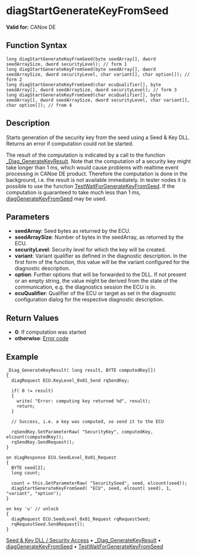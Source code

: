# diagStartGenerateKeyFromSeed

**Valid for:** CANoe DE

## Function Syntax

```plaintext
long diagStartGenerateKeyFromSeed(byte seedArray[], dword seedArraySize, dword securityLevel); // form 1
long diagStartGenerateKeyFromSeed(byte seedArray[], dword seedArraySize, dword securityLevel, char variant[], char option[]); // form 2
long diagStartGenerateKeyFromSeed(char ecuQualifier[], byte seedArray[], dword seedArraySize, dword securityLevel); // form 3
long diagStartGenerateKeyFromSeed(char ecuQualifier[], byte seedArray[], dword seedArraySize, dword securityLevel, char variant[], char option[]); // from 4
```

## Description

Starts generation of the security key from the seed using a Seed & Key DLL. Returns an error if computation could not be started.

The result of the computation is indicated by a call to the function [_Diag_GenerateKeyResult](CAPLfunctionDiagGenerateKeyResult.md). Note that the computation of a security key might take longer than 1 ms, which would cause problems with realtime event processing in CANoe DE product. Therefore the computation is done in the background, i.e. the result is not available immediately. In tester nodes it is possible to use the function [TestWaitForGenerateKeyFromSeed](../../Test/Functions/CAPLfunctionTestWaitForGenerateKeyFromSeed.md). If the computation is guaranteed to take much less than 1 ms, [diagGenerateKeyFromSeed](CAPLfunctionDiagGenerateKeyFromSeed.md) may be used.

## Parameters

- **seedArray**: Seed bytes as returned by the ECU.
- **seedArraySize**: Number of bytes in the seedArray, as returned by the ECU.
- **securityLevel**: Security level for which the key will be created.
- **variant**: Variant qualifier as defined in the diagnostic description. In the first form of the function, this value will be the variant configured for the diagnostic description.
- **option**: Further options that will be forwarded to the DLL. If not present or an empty string, the value might be derived from the state of the communication, e.g. the diagnostics session the ECU is in.
- **ecuQualifier**: Qualifier of the ECU or target as set in the diagnostic configuration dialog for the respective diagnostic description.

## Return Values

- **0**: If computation was started
- **otherwise**: [Error code](../CAPLfunctionsDiagnosticsErrorCode.md)

## Example

```plaintext
_Diag_GenerateKeyResult( long result, BYTE computedKey[])
{
  diagRequest ECU.KeyLevel_0x01_Send rqSendKey;

  if( 0 != result)
  {
    write( "Error: computing key returned %d", result);
    return;
  }

  // Success, i.e. a key was computed, so send it to the ECU

  rqSendKey.SetParameterRaw( "SecurityKey", computedKey, elcount(computedKey));
  rqSendKey.SendRequest();
}

on diagResponse ECU.SeedLevel_0x01_Request
{
  BYTE seed[2];
  long count;

  count = this.GetParameterRaw( "SecuritySeed", seed, elcount(seed));
  diagStartGenerateKeyFromSeed( "ECU", seed, elcount( seed), 1, "variant", "option");
}

on key 'u' // unlock
{
  diagRequest ECU.SeedLevel_0x01_Request rqRequestSeed;
  rqRequestSeed.SendRequest();
}
```

[Seed & Key DLL / Security Access](../../../CANoeCANalyzer/Diagnostics/Special/DiagSecurityDLLAccess.md) • [_Diag_GenerateKeyResult](CAPLfunctionDiagGenerateKeyResult.md) • [diagGenerateKeyFromSeed](CAPLfunctionDiagGenerateKeyFromSeed.md) • [TestWaitForGenerateKeyFromSeed](../../Test/Functions/CAPLfunctionTestWaitForGenerateKeyFromSeed.md)
